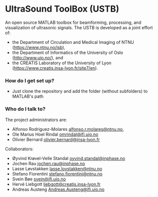 # UltraSound ToolBox (USTB) #

An open source MATLAB toolbox for beamforming, processing, and visualization of ultrasonic signals. The USTB is developed as a joint effort of: 
* the Department of Circulation and Medical Imaging of NTNU (https://www.ntnu.no/isb), 
* the Department of Informatics of the University of Oslo (http://www.uio.no/), and
* the CREATIS Laboratory of the University of Lyon (https://www.creatis.insa-lyon.fr/site7/en).

### How do I get set up? ###

* Just clone the repository and add the folder (without subfolders) to MATLAB's path

### Who do I talk to? ###

The project administrators are:

* Alfonso Rodriguez-Molares <alfonso.r.molares@ntnu.no>,
* Ole Marius Hoel Rindal <omrindal@ifi.uio.no>
* Olivier Bernard <olivier.bernard@insa-lyon.fr> 
 

Collaborators:

* Øyvind Krøvel-Velle Standal <oyvind.standal@inphase.no>
* Jochen Rau <jochen.rau@inphase.no>
* Lasse Løvstakken <lasse.lovstakken@ntnu.no>
* Stefano Fiorentini <stefano.fiorentini@ntnu.no>
* Svein Bøe <svein@ifi.uio.no>
* Hervé Liebgott <liebgott@creatis.insa-lyon.fr>
* Andreas Austeng <Andreas.Austeng@ifi.uio.no>